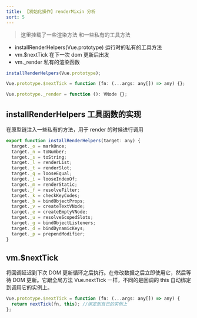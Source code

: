 ```yaml
---
title: 【初始化操作】renderMixin 分析
sort: 5
---
```


> 这里挂载了一些渲染方法 和一些私有的工具方法

- installRenderHelpers(Vue.prototype) 运行时的私有的工具方法
- vm.$nextTick 在下一次 dom 更新后出发
- vm.\_render 私有的渲染函数

```javascript
installRenderHelpers(Vue.prototype);

Vue.prototype.$nextTick = function (fn: (...args: any[]) => any) {};

Vue.prototype._render = function (): VNode {};
```

## installRenderHelpers 工具函数的实现

在原型链注入一些私有的方法，用于 render 的时候进行调用

```javascript
export function installRenderHelpers(target: any) {
  target._o = markOnce;
  target._n = toNumber;
  target._s = toString;
  target._l = renderList;
  target._t = renderSlot;
  target._q = looseEqual;
  target._i = looseIndexOf;
  target._m = renderStatic;
  target._f = resolveFilter;
  target._k = checkKeyCodes;
  target._b = bindObjectProps;
  target._v = createTextVNode;
  target._e = createEmptyVNode;
  target._u = resolveScopedSlots;
  target._g = bindObjectListeners;
  target._d = bindDynamicKeys;
  target._p = prependModifier;
}
```

## vm.$nextTick

将回调延迟到下次 DOM 更新循环之后执行。在修改数据之后立即使用它，然后等待 DOM 更新。它跟全局方法 Vue.nextTick 一样，不同的是回调的 this 自动绑定到调用它的实例上。

```javascript
Vue.prototype.$nextTick = function (fn: (...args: any[]) => any) {
  return nextTick(fn, this); //绑定到自己的实例上
};
```
